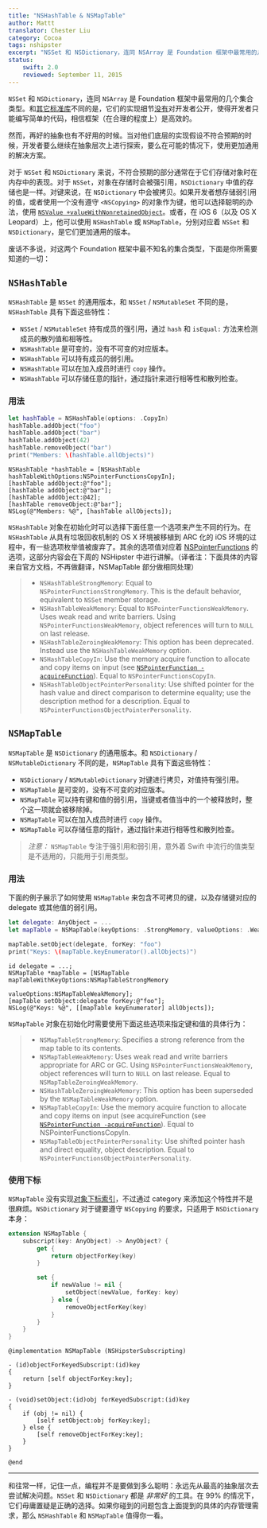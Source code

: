 ```yaml
---
title: "NSHashTable & NSMapTable"
author: Mattt
translator: Chester Liu
category: Cocoa
tags: nshipster
excerpt: "NSSet 和 NSDictionary，连同 NSArray 是 Foundation 框架中最常用的几个集合类型。和其它标准库不同的是，它们的实现细节没有对开发者公开，使得开发者只能编写简单的代码，相信框架（在合理的程度上）是高效的。"
status:
    swift: 2.0
    reviewed: September 11, 2015
---
```


`NSSet` 和 `NSDictionary`，连同 `NSArray` 是 Foundation 框架中最常用的几个集合类型。和[其它标准库](https://en.wikipedia.org/wiki/Java_collections_framework)不同的是，它们的实现细节[没有](http://ridiculousfish.com/blog/posts/array.html)对开发者公开，使得开发者只能编写简单的代码，相信框架（在合理的程度上）是高效的。

然而，再好的抽象也有不好用的时候。当对他们底层的实现假设不符合预期的时候，开发者要么继续在抽象层次上进行探索，要么在可能的情况下，使用更加通用的解决方案。

对于 `NSSet` 和 `NSDictionary` 来说，不符合预期的部分通常在于它们存储对象时在内存中的表现。对于 `NSSet`，对象在存储时会被强引用，`NSDictionary` 中值的存储也是一样。对键来说，在 `NSDictionary` 中会被拷贝。如果开发者想存储弱引用的值，或者使用一个没有遵守 `<NSCopying>` 的对象作为键，他可以选择聪明的办法，使用 [`NSValue +valueWithNonretainedObject`](https://nshipster.cn/nsvalue/)。或者，在 iOS 6（以及 OS X Leopard）上，他可以使用 `NSHashTable` 或 `NSMapTable`，分别对应着 `NSSet` 和 `NSDictionary`，是它们更加通用的版本。

废话不多说，对这两个 Foundation 框架中最不知名的集合类型，下面是你所需要知道的一切：

## `NSHashTable`

`NSHashTable` 是 `NSSet` 的通用版本，和 `NSSet` / `NSMutableSet` 不同的是，`NSHashTable` 具有下面这些特性：

- `NSSet` / `NSMutableSet` 持有成员的强引用，通过  `hash` 和 `isEqual:` 方法来检测成员的散列值和相等性。
- `NSHashTable` 是可变的，没有不可变的对应版本。
- `NSHashTable` 可以持有成员的弱引用。
- `NSHashTable` 可以在加入成员时进行 `copy` 操作。
- `NSHashTable` 可以存储任意的指针，通过指针来进行相等性和散列检查。

### 用法

```swift
let hashTable = NSHashTable(options: .CopyIn)
hashTable.addObject("foo")
hashTable.addObject("bar")
hashTable.addObject(42)
hashTable.removeObject("bar")
print("Members: \(hashTable.allObjects)")
```
```objc
NSHashTable *hashTable = [NSHashTable hashTableWithOptions:NSPointerFunctionsCopyIn];
[hashTable addObject:@"foo"];
[hashTable addObject:@"bar"];
[hashTable addObject:@42];
[hashTable removeObject:@"bar"];
NSLog(@"Members: %@", [hashTable allObjects]);
```

`NSHashTable` 对象在初始化时可以选择下面任意一个选项来产生不同的行为。在 `NSHashTable` 从具有垃圾回收机制的 OS X 环境被移植到 ARC 化的 iOS 环境的过程中，有一些选项枚举值被废弃了。其余的选项值对应着 [NSPointerFunctions](https://developer.apple.com/library/ios/DOCUMENTATION/Cocoa/Reference/Foundation/Classes/NSPointerFunctions_Class/Introduction/Introduction.html) 的选项，这部分内容会在下周的 NSHipster 中进行讲解。（译者注：下面具体的内容来自官方文档，不再做翻译，NSMapTable 部分做相同处理）

> - `NSHashTableStrongMemory`: Equal to `NSPointerFunctionsStrongMemory`. This is the default behavior, equivalent to `NSSet` member storage.
> - `NSHashTableWeakMemory`: Equal to `NSPointerFunctionsWeakMemory`. Uses weak read and write barriers. Using `NSPointerFunctionsWeakMemory`, object references will turn to `NULL` on last release.
> - `NSHashTableZeroingWeakMemory`: This option has been deprecated. Instead use the `NSHashTableWeakMemory` option.
> - `NSHashTableCopyIn`: Use the memory acquire function to allocate and copy items on input (see [`NSPointerFunction -acquireFunction`](https://developer.apple.com/library/ios/DOCUMENTATION/Cocoa/Reference/Foundation/Classes/NSPointerFunctions_Class/Introduction/Introduction.html#//apple_ref/occ/instp/NSPointerFunctions/acquireFunction)). Equal to `NSPointerFunctionsCopyIn`.
> - `NSHashTableObjectPointerPersonality`: Use shifted pointer for the hash value and direct comparison to determine equality; use the description method for a description. Equal to `NSPointerFunctionsObjectPointerPersonality`.

## `NSMapTable`

`NSMapTable` 是 `NSDictionary` 的通用版本。和 `NSDictionary` / `NSMutableDictionary` 不同的是，`NSMapTable` 具有下面这些特性：

- `NSDictionary` / `NSMutableDictionary` 对键进行拷贝，对值持有强引用。
- `NSMapTable` 是可变的，没有不可变的对应版本。
- `NSMapTable` 可以持有键和值的弱引用，当键或者值当中的一个被释放时，整个这一项就会被移除掉。
- `NSMapTable` 可以在加入成员时进行 `copy` 操作。
- `NSMapTable` 可以存储任意的指针，通过指针来进行相等性和散列检查。

> *注意：* `NSMapTable` 专注于强引用和弱引用，意外着 Swift 中流行的值类型是不适用的，只能用于引用类型。

### 用法

下面的例子展示了如何使用 `NSMapTable` 来包含不可拷贝的键，以及存储键对应的 delegate 或其他值的弱引用。

```swift
let delegate: AnyObject = ...
let mapTable = NSMapTable(keyOptions: .StrongMemory, valueOptions: .WeakMemory)

mapTable.setObject(delegate, forKey: "foo")
print("Keys: \(mapTable.keyEnumerator().allObjects)")
```
```objc
id delegate = ...;
NSMapTable *mapTable = [NSMapTable mapTableWithKeyOptions:NSMapTableStrongMemory
                                             valueOptions:NSMapTableWeakMemory];
[mapTable setObject:delegate forKey:@"foo"];
NSLog(@"Keys: %@", [[mapTable keyEnumerator] allObjects]);
```

`NSMapTable` 对象在初始化时需要使用下面这些选项来指定键和值的具体行为：

> - `NSMapTableStrongMemory`: Specifies a strong reference from the map table to its contents.
> - `NSMapTableWeakMemory`: Uses weak read and write barriers appropriate for ARC or GC. Using `NSPointerFunctionsWeakMemory`, object references will turn to `NULL` on last release. Equal to `NSMapTableZeroingWeakMemory`.
> - `NSHashTableZeroingWeakMemory`: This option has been superseded by the `NSMapTableWeakMemory` option.
> - `NSMapTableCopyIn`: Use the memory acquire function to allocate and copy items on input (see acquireFunction (see [`NSPointerFunction -acquireFunction`](https://developer.apple.com/library/ios/DOCUMENTATION/Cocoa/Reference/Foundation/Classes/NSPointerFunctions_Class/Introduction/Introduction.html#//apple_ref/occ/instp/NSPointerFunctions/acquireFunction)). Equal to NSPointerFunctionsCopyIn.
> - `NSMapTableObjectPointerPersonality`: Use shifted pointer hash and direct equality, object description.
Equal to `NSPointerFunctionsObjectPointerPersonality`.

### 使用下标

`NSMapTable` 没有实现[对象下标索引](https://nshipster.cn/object-subscripting/)，不过通过 category 来添加这个特性并不是很麻烦。`NSDictionary` 对于键要遵守 `NSCopying` 的要求，只适用于 `NSDictionary` 本身：

```swift
extension NSMapTable {
    subscript(key: AnyObject) -> AnyObject? {
        get {
            return objectForKey(key)
        }

        set {
            if newValue != nil {
                setObject(newValue, forKey: key)
            } else {
                removeObjectForKey(key)
            }
        }
    }
}
```

```objc
@implementation NSMapTable (NSHipsterSubscripting)

- (id)objectForKeyedSubscript:(id)key
{
    return [self objectForKey:key];
}

- (void)setObject:(id)obj forKeyedSubscript:(id)key
{
    if (obj != nil) {
        [self setObject:obj forKey:key];
    } else {
        [self removeObjectForKey:key];
    }
}

@end
```

---

和往常一样，记住一点，编程并不是要做到多么聪明：永远先从最高的抽象层次去尝试解决问题。`NSSet` 和 `NSDictionary` 都是 _非常好_  的工具。在 99% 的情况下，它们毋庸置疑是正确的选择。如果你碰到的问题包含上面提到的具体的内存管理需求，那么 `NSHashTable` 和 `NSMapTable` 值得你一看。
```
